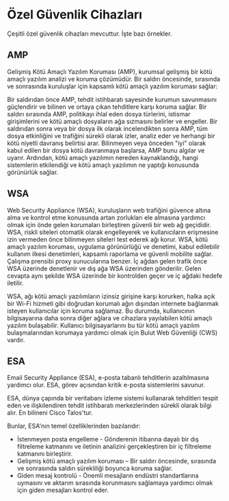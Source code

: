 # Özel Güvenlik Cihazları
Çeşitli özel güvenlik cihazları mevcuttur. İşte bazı örnekler.

## AMP

Gelişmiş Kötü Amaçlı Yazılım Koruması (AMP), kurumsal gelişmiş bir kötü amaçlı yazılım analizi ve koruma çözümüdür. Bir saldırı öncesinde, sırasında ve sonrasında kuruluşlar için kapsamlı kötü amaçlı yazılım koruması sağlar:

Bir saldırıdan önce AMP, tehdit istihbaratı sayesinde kurumun savunmasını güçlendirir ve bilinen ve ortaya çıkan tehditlere karşı koruma sağlar.
Bir saldırı sırasında AMP, politikayı ihlal eden dosya türlerini, istismar girişimlerini ve kötü amaçlı dosyaların ağa sızmasını belirler ve engeller.
Bir saldırıdan sonra veya bir dosya ilk olarak incelendikten sonra AMP, tüm dosya etkinliğini ve trafiğini sürekli olarak izler, analiz eder ve herhangi bir kötü niyetli davranış belirtisi arar. Bilinmeyen veya önceden "iyi" olarak kabul edilen bir dosya kötü davranmaya başlarsa, AMP bunu algılar ve uyarır. Ardından, kötü amaçlı yazılımın nereden kaynaklandığı, hangi sistemlerin etkilendiği ve kötü amaçlı yazılımın ne yaptığı konusunda görünürlük sağlar.

## WSA

Web Security Appliance (WSA), kuruluşların web trafiğini güvence altına alma ve kontrol etme konusunda artan zorlukları ele almasına yardımcı olmak için önde gelen korumaları birleştiren güvenli bir web ağ geçididir. WSA, riskli siteleri otomatik olarak engelleyerek ve kullanıcıların erişmesine izin vermeden önce bilinmeyen siteleri test ederek ağı korur. WSA, kötü amaçlı yazılım koruması, uygulama görünürlüğü ve denetimi, kabul edilebilir kullanım ilkesi denetimleri, kapsamlı raporlama ve güvenli mobilite sağlar. Çalışma prensibi proxy sunucularına benzer. İç ağdan gelen trafik önce WSA üzerinde denetlenir ve dış ağa WSA üzerinden gönderilir. Gelen cevapta aynı şekilde WSA üzerinde bir kontrolden geçer ve iç ağdaki hedefe iletilir. 

WSA, ağı kötü amaçlı yazılımların izinsiz girişine karşı korurken, halka açık bir Wi-Fi hizmeti gibi doğrudan korumalı ağın dışından internete bağlanmak isteyen kullanıcılar için koruma sağlamaz. Bu durumda, kullanıcının bilgisayarına daha sonra diğer ağlara ve cihazlara yayılabilen kötü amaçlı yazılım bulaşabilir. Kullanıcı bilgisayarlarını bu tür kötü amaçlı yazılım bulaşmalarından korumaya yardımcı olmak için Bulut Web Güvenliği (CWS) vardır.

## ESA

Email Security Appliance (ESA), e-posta tabanlı tehditlerin azaltılmasına yardımcı olur. ESA, görev açısından kritik e-posta sistemlerini savunur.

ESA,  dünya çapında bir veritabanı izleme sistemi kullanarak tehditleri tespit eden ve ilişkilendiren tehdit istihbaratı merkezlerinden sürekli olarak bilgi alır. En bilineni Cisco Talos'tur.

Bunlar, ESA'nın temel özelliklerinden bazılarıdır:

- İstenmeyen posta engelleme - Gönderenin itibarına dayalı bir dış filtreleme katmanını ve iletinin analizini gerçekleştiren bir iç filtreleme katmanını birleştirir.
- Gelişmiş kötü amaçlı yazılım koruması – Bir saldırı öncesinde, sırasında ve sonrasında saldırı sürekliliği boyunca koruma sağlar.
- Giden mesaj kontrolü - Önemli mesajların endüstri standartlarına uymasını ve aktarım sırasında korunmasını sağlamaya yardımcı olmak için giden mesajları kontrol eder.
